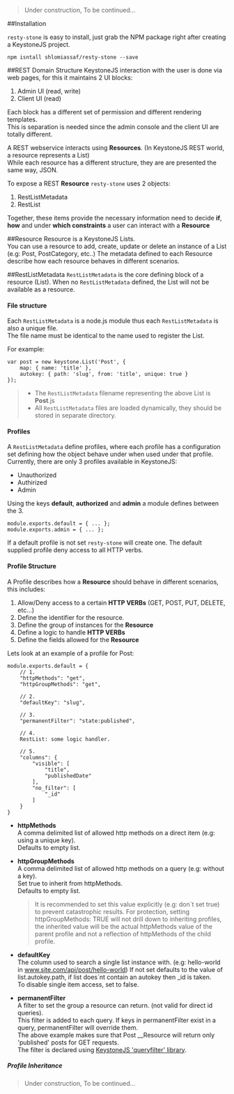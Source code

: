 >Under construction, To be continued...

##Installation

`resty-stone` is easy to install, just grab the NPM package right after creating a KeystoneJS project.


```
npm isntall shlomiassaf/resty-stone --save
```


##REST Domain Structure
KeystoneJS interaction with the user is done via web pages, for this it maintains 2 UI blocks:
    
  1. Admin UI (read, write)  
  2. Client UI (read)
  
Each block has a different set of permission and different rendering templates.  
This is separation is needed since the admin console and the client UI are totally different.

A REST webservice interacts using __Resources__. (In KeystoneJS REST world, a resource represents a List)  
While each resource has a different structure, they are are presented the same way, JSON.    


To expose a REST __Resource__ `resty-stone` uses 2 objects:
  
  1. RestListMetadata    
  2. RestList
  
Together, these items provide the necessary information need to decide __if__, __how__ and under __which constraints__ a user can interact with a __Resource__
  
##Resource
Resource is a KeystoneJS Lists.  
You can use a resource to add, create, update or delete an instance of a List (e.g: Post, PostCategory, etc..)
The metadata defined to each Resource describe how each resource behaves in different scenarios.
 
##RestListMetadata
`RestListMetadata` is the core defining block of a resource (List).
When no `RestListMetadata` defined, the List will not be available as a resource.  

#### File structure
Each `RestListMetadata` is a node.js module thus each `RestListMetadata` is also a unique file.  
The file name must be identical to the name used to register the List.

For example:
```
var post = new keystone.List('Post', {
	map: { name: 'title' },
	autokey: { path: 'slug', from: 'title', unique: true }
});

```

  >- The `RestListMetadata` filename representing the above List is __Post__.js  
  >- All `RestListMetadata` files are loaded dynamically, they should be stored in separate directory.


#### Profiles
A `RestListMetadata` define profiles, where each profile has a configuration set defining how the object behave under when used under that profile.  
Currently, there are only 3 profiles available in KeystoneJS:

  - Unauthorized  
  - Authirized  
  - Admin
  
Using the keys __default__, __authorized__ and __admin__ a module defines between the 3.
```
module.exports.default = { ... };
module.exports.admin = { ... };

```
If a default profile is not set `resty-stone` will create one. The default supplied profile deny access to all HTTP verbs.


#### Profile Structure
A Profile describes how a __Resource__ should behave in different scenarios, this includes:

  1. Allow/Deny access to a certain __HTTP VERBs__ (GET, POST, PUT, DELETE, etc...)  
  2. Define the identifier for the resource.   
  3. Define the group of instances for the  __Resource__
  4. Define a logic to handle __HTTP VERBs__
  5. Define the fields allowed for the __Resource__    
    
  Lets look at an example of a profile for Post:
```
module.exports.default = {
    // 1.
    "httpMethods": "get",
    "httpGroupMethods": "get",

    // 2.
    "defaultKey": "slug",

    // 3.
    "permanentFilter": "state:published",

    // 4.
    RestList: some logic handler.
    
    // 5.
    "columns": {
        "visible": [
            "title",
            "publishedDate"      
        ],
        "no_filter": [
            "_id"
        ]
    }
}
```

 - __httpMethods__  
   A comma delimited list of allowed http methods on a direct item (e.g: using a unique key).  
   Defaults to empty list.
   
 - __httpGroupMethods__  
    A comma delimited list of allowed http methods on a query (e.g: without a key).  
    Set true to inherit from httpMethods.  
    Defaults to empty list.  
    
    >It is recommended to set this value explicitly (e.g: don`t set true) to prevent catastrophic results.
    >For protection, setting httpGroupMethods: TRUE will not drill down to inheriting profiles, the inherited value will be the
    >actual httpMethods value of the parent profile and not a reflection of httpMethods of the child profile.
               
  - __defaultKey__  
    The column used to search a single list instance with. (e.g: hello-world in www.site.com/api/post/hello-world)
    If not set defaults to the value of list.autokey.path, if list does`nt contain an autokey then _id is taken.  
    To disable single item access, set to false.  
    
  - __permanentFilter__  
    A filter to set the group a resource can return. (not valid for direct id queries).  
    This filter is added to each query. If keys in permanentFilter exist in a query, permanentFilter will override them.  
    The above example makes sure that Post __Resource will return only 'published' posts for GET requests.  
    The filter is declared using [KeystoneJS 'queryfilter' library](https://github.com/keystonejs/queryfilter).
    
##### Profile Inheritance




>Under construction, To be continued...

